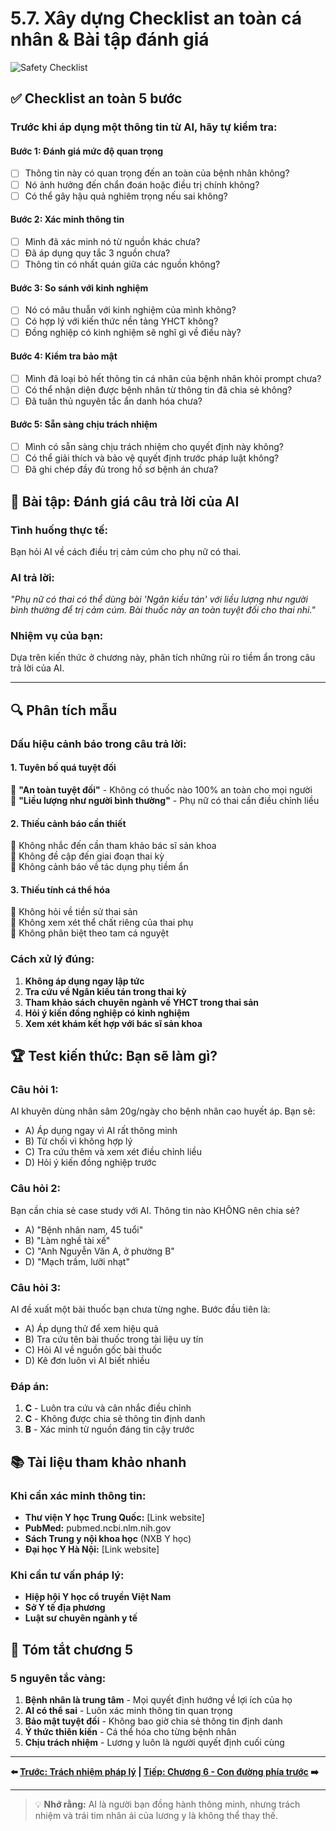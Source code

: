 # 5.7. Xây dựng Checklist an toàn cá nhân & Bài tập đánh giá

![Safety Checklist](/images/chapter-5/5.1-patient-first-ethics.svg)

## ✅ **Checklist an toàn 5 bước**

### **Trước khi áp dụng một thông tin từ AI, hãy tự kiểm tra:**

#### **Bước 1: Đánh giá mức độ quan trọng**
- [ ] Thông tin này có quan trọng đến an toàn của bệnh nhân không?
- [ ] Nó ảnh hưởng đến chẩn đoán hoặc điều trị chính không?
- [ ] Có thể gây hậu quả nghiêm trọng nếu sai không?

#### **Bước 2: Xác minh thông tin**
- [ ] Mình đã xác minh nó từ nguồn khác chưa?
- [ ] Đã áp dụng quy tắc 3 nguồn chưa?
- [ ] Thông tin có nhất quán giữa các nguồn không?

#### **Bước 3: So sánh với kinh nghiệm**
- [ ] Nó có mâu thuẫn với kinh nghiệm của mình không?
- [ ] Có hợp lý với kiến thức nền tảng YHCT không?
- [ ] Đồng nghiệp có kinh nghiệm sẽ nghĩ gì về điều này?

#### **Bước 4: Kiểm tra bảo mật**
- [ ] Mình đã loại bỏ hết thông tin cá nhân của bệnh nhân khỏi prompt chưa?
- [ ] Có thể nhận diện được bệnh nhân từ thông tin đã chia sẻ không?
- [ ] Đã tuân thủ nguyên tắc ẩn danh hóa chưa?

#### **Bước 5: Sẵn sàng chịu trách nhiệm**
- [ ] Mình có sẵn sàng chịu trách nhiệm cho quyết định này không?
- [ ] Có thể giải thích và bảo vệ quyết định trước pháp luật không?
- [ ] Đã ghi chép đầy đủ trong hồ sơ bệnh án chưa?

## 🎯 **Bài tập: Đánh giá câu trả lời của AI**

### **Tình huống thực tế:**
Bạn hỏi AI về cách điều trị cảm cúm cho phụ nữ có thai.

### **AI trả lời:**
*"Phụ nữ có thai có thể dùng bài 'Ngân kiều tán' với liều lượng như người bình thường để trị cảm cúm. Bài thuốc này an toàn tuyệt đối cho thai nhi."*

### **Nhiệm vụ của bạn:**
Dựa trên kiến thức ở chương này, phân tích những rủi ro tiềm ẩn trong câu trả lời của AI.

---

## 🔍 **Phân tích mẫu**

### **Dấu hiệu cảnh báo trong câu trả lời:**

#### **1. Tuyên bố quá tuyệt đối**
🚩 **"An toàn tuyệt đối"** - Không có thuốc nào 100% an toàn cho mọi người  
🚩 **"Liều lượng như người bình thường"** - Phụ nữ có thai cần điều chỉnh liều

#### **2. Thiếu cảnh báo cần thiết**
🚩 Không nhắc đến cần tham khảo bác sĩ sản khoa  
🚩 Không đề cập đến giai đoạn thai kỳ  
🚩 Không cảnh báo về tác dụng phụ tiềm ẩn

#### **3. Thiếu tính cá thể hóa**
🚩 Không hỏi về tiền sử thai sản  
🚩 Không xem xét thể chất riêng của thai phụ  
🚩 Không phân biệt theo tam cá nguyệt

### **Cách xử lý đúng:**
1. **Không áp dụng ngay lập tức**
2. **Tra cứu về Ngân kiều tán trong thai kỳ**
3. **Tham khảo sách chuyên ngành về YHCT trong thai sản**
4. **Hỏi ý kiến đồng nghiệp có kinh nghiệm**
5. **Xem xét khám kết hợp với bác sĩ sản khoa**

## 🏆 **Test kiến thức: Bạn sẽ làm gì?**

### **Câu hỏi 1:**
AI khuyên dùng nhân sâm 20g/ngày cho bệnh nhân cao huyết áp. Bạn sẽ:
- A) Áp dụng ngay vì AI rất thông minh
- B) Từ chối vì không hợp lý
- C) Tra cứu thêm và xem xét điều chỉnh liều
- D) Hỏi ý kiến đồng nghiệp trước

### **Câu hỏi 2:**
Bạn cần chia sẻ case study với AI. Thông tin nào KHÔNG nên chia sẻ?
- A) "Bệnh nhân nam, 45 tuổi"
- B) "Làm nghề tài xế"  
- C) "Anh Nguyễn Văn A, ở phường B"
- D) "Mạch trầm, lưỡi nhạt"

### **Câu hỏi 3:**
AI đề xuất một bài thuốc bạn chưa từng nghe. Bước đầu tiên là:
- A) Áp dụng thử để xem hiệu quả
- B) Tra cứu tên bài thuốc trong tài liệu uy tín
- C) Hỏi AI về nguồn gốc bài thuốc
- D) Kê đơn luôn vì AI biết nhiều

### **Đáp án:**
1. **C** - Luôn tra cứu và cân nhắc điều chỉnh
2. **C** - Không được chia sẻ thông tin định danh
3. **B** - Xác minh từ nguồn đáng tin cậy trước

## 📚 **Tài liệu tham khảo nhanh**

### **Khi cần xác minh thông tin:**
- **Thư viện Y học Trung Quốc:** [Link website]
- **PubMed:** pubmed.ncbi.nlm.nih.gov
- **Sách Trung y nội khoa học** (NXB Y học)
- **Đại học Y Hà Nội:** [Link website]

### **Khi cần tư vấn pháp lý:**
- **Hiệp hội Y học cổ truyền Việt Nam**
- **Sở Y tế địa phương**
- **Luật sư chuyên ngành y tế**

## 🎯 **Tóm tắt chương 5**

### **5 nguyên tắc vàng:**
1. **Bệnh nhân là trung tâm** - Mọi quyết định hướng về lợi ích của họ
2. **AI có thể sai** - Luôn xác minh thông tin quan trọng
3. **Bảo mật tuyệt đối** - Không bao giờ chia sẻ thông tin định danh
4. **Ý thức thiên kiến** - Cá thể hóa cho từng bệnh nhân
5. **Chịu trách nhiệm** - Lương y luôn là người quyết định cuối cùng

---

**⬅️ [Trước: Trách nhiệm pháp lý](./page-6.md) | [Tiếp: Chương 6 - Con đường phía trước](../chapter-6/index.md) ➡️**

---

> 💡 **Nhớ rằng:** AI là người bạn đồng hành thông minh, nhưng trách nhiệm và trái tim nhân ái của lương y là không thể thay thế.